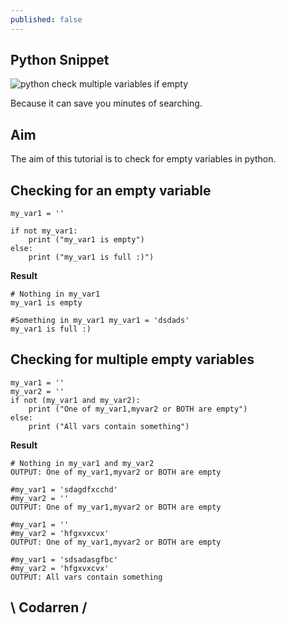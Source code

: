 ```yaml
---
published: false
---
```

## Python Snippet
![python check multiple variables if empty](https://github.com/codarrenvelvindron/codarrenvelvindron.github.io/raw/master/images/python_check_variable_empty.png)

Because it can save you minutes of searching.

## Aim
The aim of this tutorial is to check for empty variables in python.

## Checking for an empty variable
```
my_var1 = ''

if not my_var1:
    print ("my_var1 is empty")
else:
    print ("my_var1 is full :)")
```

**Result**
```
# Nothing in my_var1
my_var1 is empty

#Something in my_var1 my_var1 = 'dsdads'
my_var1 is full :)
```

## Checking for multiple empty variables
```
my_var1 = ''
my_var2 = ''
if not (my_var1 and my_var2):
    print ("One of my_var1,myvar2 or BOTH are empty")
else:
    print ("All vars contain something")
```

**Result**
```
# Nothing in my_var1 and my_var2
OUTPUT: One of my_var1,myvar2 or BOTH are empty

#my_var1 = 'sdagdfxcchd'
#my_var2 = ''
OUTPUT: One of my_var1,myvar2 or BOTH are empty

#my_var1 = ''
#my_var2 = 'hfgxvxcvx'
OUTPUT: One of my_var1,myvar2 or BOTH are empty

#my_var1 = 'sdsadasgfbc'
#my_var2 = 'hfgxvxcvx'
OUTPUT: All vars contain something
```

## \ Codarren /